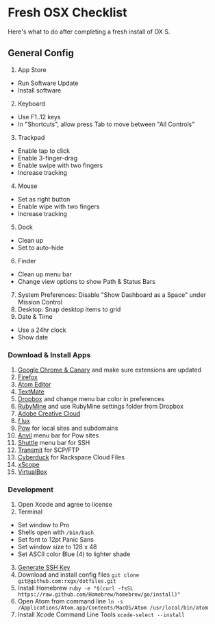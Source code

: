 # Fresh OSX Checklist

Here's what to do after completing a fresh install of OX S.

## General Config

1. App Store
 * Run Software Update
 * Install software
2. Keyboard
 * Use F1..12 keys
 * In "Shortcuts", allow press Tab to move between "All Controls"
3. Trackpad
 * Enable tap to click
 * Enable 3-finger-drag
 * Enable swipe with two fingers
 * Increase tracking
4. Mouse
 * Set as right button
 * Enable wipe with two fingers
 * Increase tracking
5. Dock
 * Clean up
 * Set to auto-hide
6. Finder
 * Clean up menu bar
 * Change view options to show Path & Status Bars
7. System Preferences: Disable "Show Dashboard as a Space" under Mission Control
8. Desktop: Snap desktop items to grid
9. Date & Time
 * Use a 24hr clock
 * Show date


### Download & Install Apps

1. [Google Chrome & Canary](https://www.google.com/chrome/) and make sure extensions are updated
1. [Firefox](https://www.mozilla.org/en-US/firefox/)
1. [Atom Editor](https://atom.io/)
1. [TextMate](http://macromates.com/download)
1. [Dropbox](https://www.dropbox.com/downloading?os=mac) and change menu bar color in preferences
1. [RubyMine](http://www.jetbrains.com/ruby/) and use RubyMine settings folder from Dropbox
1. [Adobe Creative Cloud](https://creative.adobe.com/)
1. [f.lux](http://justgetflux.com/)
1. [Pow](http://pow.cx/) for local sites and subdomains
1. [Anvil](http://anvilformac.com/) menu bar for Pow sites
1. [Shuttle](http://fitztrev.github.io/shuttle/) menu bar for SSH
1. [Transmit](http://panic.com/transmit/) for SCP/FTP
1. [Cyberduck](http://cyberduck.io) for Rackspace Cloud Files
1. [xScope](http://iconfactory.com/software/xscope)
1. [VirtualBox](https://www.virtualbox.org/wiki/Downloads)



### Development

1. Open Xcode and agree to license
2. Terminal
 * Set window to Pro
 * Shells open with `/bin/bash`
 * Set font to 12pt Panic Sans
 * Set window size to 128 x 48
 * Set ASCII color Blue (4) to lighter shade
3. [Generate SSH Key](https://help.github.com/articles/generating-ssh-keys)
4. Download and install config files
  `git clone git@github.com:rxgx/dotfiles.git`
5. Install Homebrew
   `ruby -e "$(curl -fsSL https://raw.github.com/Homebrew/homebrew/go/install)"`
6. Open Atom from command line
   `ln -s /Applications/Atom.app/Contents/MacOS/Atom /usr/local/bin/atom`
7. Install Xcode Command Line Tools
   `xcode-select --install`
